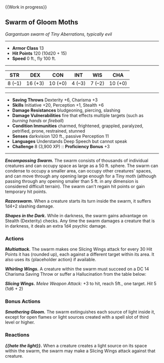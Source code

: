 {{Work in progress}}

## Swarm of Gloom Moths
*Gargantuan swarm of Tiny Aberrations, typically evil*
___
- **Armor Class**  13
- **Hit Points**   120 (10d20 + 15)
- **Speed**        0 ft., fly 100 ft.
___
|  STR  |  DEX  |  CON  |  INT  |  WIS  |  CHA  |
|:-----:|:-----:|:-----:|:-----:|:-----:|:-----:|
|8 (–1)|16 (+3)|10 (+0)|4 (–3)|7 (–2)|10 (+0)|
___
- **Saving Throws**         Dexterity +6, Charisma +3
- **Skills**                Initiative +20, Perception +1, Stealth +6
- **Damage Resistances**    bludgeoning, piercing, slashing
- **Damage Vulnerabilities**  fire that effects multiple targets (such as _burning hands_ or _fireball_)
- **Condition Immunities**  charmed, frightened, grappled, paralyzed, petrified, prone, restrained, stunned
- **Senses**                darkvision 120 ft., passive Perception 11
- **Languages**             Understands Deep Speech but cannot speak
- **Challenge**             8 (3,900 XP)	::	**Proficiency Bonus**  +3
___
***Encompassing Swarm.*** The swarm consists of thousands of individual creatures and can occupy space as large as a 50 ft. sphere. The swarm can condense to occupy a smaller area, can occupy other creatures' spaces, and can move through any opening large enough for a Tiny moth (although passing through any opening smaller than 5 ft. in any dimension is considered difficult terrain). The swarm can't regain hit points or gain temporary hit points.

***Razorswarm.*** When a creature starts its turn inside the swarm, it suffers 1d4+2 slashing damage.

***Shapes in the Dark.*** While in darkness, the swarm gains advantage on Stealth (Dexterity) checks. Any time the swarm damages a creature that is in darkness, it deals an extra 1d4 psychic damage.

### Actions
***Multiattack.*** The swarm makes one Slicing Wings attack for every 30 Hit Points it has (rounded up), each against a different target within its area. It also uses its {placeholder action} if available.

***Whirling Wings.*** A creature within the swarm must succeed on a DC 14 Charisma Saving Throw or suffer a Hallucination from the table below:

***Slicing Wings.*** *Melee Weapon Attack:* +3 to hit, reach 5ft., one target. *Hit* 5 (1d6 + 2) 

### Bonus Actions
***Smothering Gloom.*** The swarm extinguishes each source of light inside it, except for open flames or light sources created with a spell slot of third level or higher.

### Reactions
***{{hate the light}}.*** When a creature creates a light source on its space within the swarm, the swarm may make a Slicing Wings attack against that creature.



